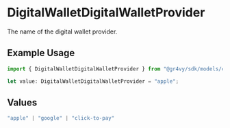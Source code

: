 # DigitalWalletDigitalWalletProvider

The name of the digital wallet provider.

## Example Usage

```typescript
import { DigitalWalletDigitalWalletProvider } from "@gr4vy/sdk/models/components";

let value: DigitalWalletDigitalWalletProvider = "apple";
```

## Values

```typescript
"apple" | "google" | "click-to-pay"
```
